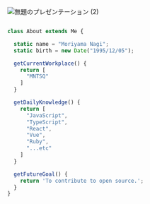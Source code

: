 ![無題のプレゼンテーション (2)](https://github.com/calm1205/calm1205/assets/62320673/367f4d03-53bf-41bb-b0e1-b64f7f024da3)


```js

class About extends Me {

  static name = "Moriyama Nagi";
  static birth = new Date("1995/12/05");

  getCurrentWorkplace() {
    return [
      "MNTSQ"
    ]
  }

  getDailyKnowledge() {
    return [
      "JavaScript",
      "TypeScript",
      "React",
      "Vue",
      "Ruby",
      "...etc"
    ]
  }

  getFutureGoal() {
    return 'To contribute to open source.';
  }
}
```


<!--
**calm1205/calm1205** is a ✨ _special_ ✨ repository because its `README.md` (this file) appears on your GitHub profile.

Here are some ideas to get you started:

- 🔭 I’m currently working on ...
- 🌱 I’m currently learning ...
- 👯 I’m looking to collaborate on ...
- 🤔 I’m looking for help with ...
- 💬 Ask me about ...
- 📫 How to reach me: ...
- 😄 Pronouns: ...
- ⚡ Fun fact: ...
-->
